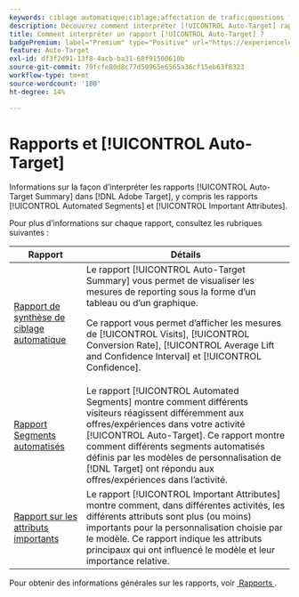 ```yaml
---
keywords: ciblage automatique;ciblage;affectation de trafic;questions fréquentes;faq;dépannage;dépannage;rapports;rapports;rapport de synthèse de ciblage automatique;rapport de synthèse;segments automatisés;attributs importants
description: Découvrez comment interpréter [!UICONTROL Auto-Target] rapports d’activité dans  [!DNL Target].
title: Comment interpréter un rapport [!UICONTROL Auto-Target] ?
badgePremium: label="Premium" type="Positive" url="https://experienceleague.adobe.com/docs/target/using/introduction/intro.html?lang=fr#premium newtab=true" tooltip="Voir ce qui est inclus dans Target Premium."
feature: Auto-Target
exl-id: df3f2d91-13f8-4acb-ba31-68f91500610b
source-git-commit: 79fcfe80d8c77d59965e6565a36cf15eb63f8323
workflow-type: tm+mt
source-wordcount: '180'
ht-degree: 14%

---
```


# Rapports et [!UICONTROL Auto-Target]

Informations sur la façon d’interpréter les rapports [!UICONTROL Auto-Target Summary] dans [!DNL Adobe Target], y compris les rapports [!UICONTROL Automated Segments] et [!UICONTROL Important Attributes].

Pour plus d’informations sur chaque rapport, consultez les rubriques suivantes :

| Rapport | Détails |
| --- | --- |
| [Rapport de synthèse de ciblage automatique](/help/main/c-reports/personalization-reports/auto-target-summary-report.md) | Le rapport [!UICONTROL Auto-Target Summary] vous permet de visualiser les mesures de reporting sous la forme d’un tableau ou d’un graphique.<P>Ce rapport vous permet d’afficher les mesures de [!UICONTROL Visits], [!UICONTROL Conversion Rate], [!UICONTROL Average Lift and Confidence Interval] et [!UICONTROL Confidence]. |
| [Rapport Segments automatisés](/help/main/c-reports/c-personalization-insights-reports/automated-segments-report.md) | Le rapport [!UICONTROL Automated Segments] montre comment différents visiteurs réagissent différemment aux offres/expériences dans votre activité [!UICONTROL Auto-Target]. Ce rapport montre comment différents segments automatisés définis par les modèles de personnalisation de [!DNL Target] ont répondu aux offres/expériences dans l’activité. |
| [Rapport sur les attributs importants](/help/main/c-reports/c-personalization-insights-reports/important-attributes-report.md) | Le rapport [!UICONTROL Important Attributes] montre comment, dans différentes activités, les différents attributs sont plus (ou moins) importants pour la personnalisation choisie par le modèle. Ce rapport indique les attributs principaux qui ont influencé le modèle et leur importance relative. |

Pour obtenir des informations générales sur les rapports, voir [&#x200B; Rapports &#x200B;](/help/main/c-reports/reports.md).
